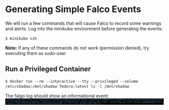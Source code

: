 # Generating Simple Falco Events
We will run a few commands that will cause Falco to record some warnings and alerts. Log into the minikube environment before generating the events:
```
$ minikube ssh
```

**Note:** If any of these commands do not work (permission denied), try executing them as sudo-user
## Run a Privileged Container
```
$ docker run --rm --interactive --tty --privileged --volume /etc/shadow:/mnt/shadow fedora:latest ls -l /mnt/shadow
``` 
The falgo log should show an informational event:
<img src="images\img-1.png">